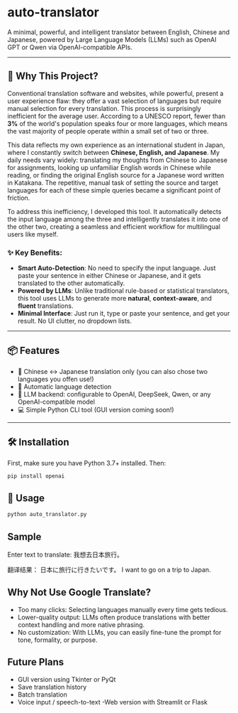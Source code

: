 # auto-translator

A minimal, powerful, and intelligent translator between English, Chinese and Japanese, powered by Large Language Models (LLMs) such as OpenAI GPT or Qwen via OpenAI-compatible APIs.

---

## 🌟 Why This Project?

Conventional translation software and websites, while powerful, present a user experience flaw: they offer a vast selection of languages but require manual selection for every translation. This process is surprisingly inefficient for the average user. According to a UNESCO report, fewer than **3%** of the world's population speaks four or more languages, which means the vast majority of people operate within a small set of two or three.

This data reflects my own experience as an international student in Japan, where I constantly switch between **Chinese, English, and Japanese**. My daily needs vary widely: translating my thoughts from Chinese to Japanese for assignments, looking up unfamiliar English words in Chinese while reading, or finding the original English source for a Japanese word written in Katakana. The repetitive, manual task of setting the source and target languages for each of these simple queries became a significant point of friction.

To address this inefficiency, I developed this tool. It automatically detects the input language among the three and intelligently translates it into one of the other two, creating a seamless and efficient workflow for multilingual users like myself.



### ✨ Key Benefits:
- **Smart Auto-Detection**: No need to specify the input language. Just paste your sentence in either Chinese or Japanese, and it gets translated to the other automatically.
- **Powered by LLMs**: Unlike traditional rule-based or statistical translators, this tool uses LLMs to generate more **natural**, **context-aware**, and **fluent** translations.
- **Minimal Interface**: Just run it, type or paste your sentence, and get your result. No UI clutter, no dropdown lists.

---

## 📦 Features

- 🔁 Chinese ↔ Japanese translation only (you can also chose two languages you offen use!)
- 🧠 Automatic language detection
- 🚀 LLM backend: configurable to OpenAI, DeepSeek, Qwen, or any OpenAI-compatible model
- 💻 Simple Python CLI tool (GUI version coming soon!)

---

## 🛠️ Installation

First, make sure you have Python 3.7+ installed. Then:

```bash
pip install openai
```


## 🚀 Usage

```bash
python auto_translator.py
```

## Sample
Enter text to translate:
我想去日本旅行。

翻译结果：
日本に旅行に行きたいです。
I want to go on a trip to Japan.


## Why Not Use Google Translate?
- Too many clicks: Selecting languages manually every time gets tedious.
- Lower-quality output: LLMs often produce translations with better context handling and more native phrasing.
- No customization: With LLMs, you can easily fine-tune the prompt for tone, formality, or purpose.

## Future Plans
- GUI version using Tkinter or PyQt
- Save translation history
- Batch translation
- Voice input / speech-to-text
-Web version with Streamlit or Flask


